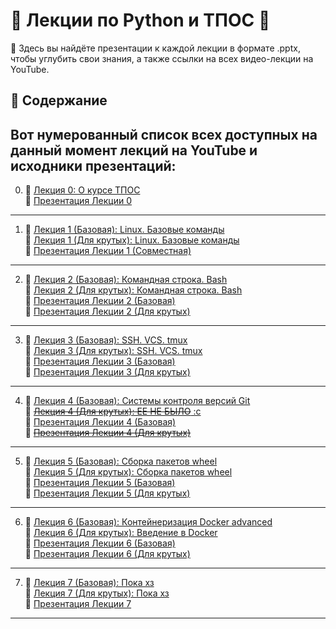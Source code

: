 # 🐍 Лекции по Python и ТПОС 🐍

📘 Здесь вы найдёте презентации к каждой лекции в формате .pptx, чтобы углубить свои знания, а также ссылки на всех видео-лекции на YouTube.

## 📌 Содержание

Вот нумерованный список всех доступных на данный момент лекций на YouTube и исходники презентаций:
--
0. 🎥 [Лекция 0: О курсе ТПОС](https://www.youtube.com/watch?v=dL50xPayshs) <br>
   📄 [Презентация Лекции 0](/0-lesson.AboutTheCourse/00_intro.pptx)
---
1. 🎥 [Лекция 1 (Базовая): Linux. Базовые команды](https://youtu.be/1Em9ouHzccg) <br>
   🎥 [Лекция 1 (Для крутых): Linux. Базовые команды](https://youtu.be/T3hFcBamnBw) <br>
   📄 [Презентация Лекции 1 (Совместная)](/1-lesson.Linux.BasicCommands/01adv_linux_intro.pptx)
---
2. 🎥 [Лекция 2 (Базовая): Командная строка. Bash](https://www.youtube.com/watch?v=C3QmYVf20ZU) <br>
   🎥 [Лекция 2 (Для крутых): Командная строка. Bash](https://www.youtube.com/watch?v=LY_3gneHPEM) <br>
   📄 [Презентация Лекции 2 (Базовая)](/2-lesson.CommandLine.Bash/02.base_bash.pptx) <br>
   📄 [Презентация Лекции 2 (Для крутых)](2-lesson.CommandLine.Bash/02.adv_bash.pptx) <br>
--- 
3. 🎥 [Лекция 3 (Базовая): SSH. VCS. tmux](https://youtu.be/xgqdBBTnu2Y ) <br>
   🎥 [Лекция 3 (Для крутых): SSH. VCS. tmux]( https://youtu.be/kavt51_nNoo) <br>
   📄 [Презентация Лекции 3 (Базовая)](/3-lesson.VersionControlSystems.Git01/03.base_ssh_tmux.pptx) <br>
   📄 [Презентация Лекции 3 (Для крутых)](/3-lesson.VersionControlSystems.Git01/03.adv_ssh_tmux_git.pptx) <br> 
---  
4. 🎥 [Лекция 4 (Базовая): Системы контроля версий Git](https://youtu.be/VTrhFaMMKtg) <br>
   🎥 [~~Лекция 4 (Для крутых): ЕЕ НЕ БЫЛО~~ :с ](https://www.youtube.com/watch?v=dQw4w9WgXcQ) <br>
   📄 [Презентация Лекции 4 (Базовая)](/4-lesson(base).VersionControlSystems.Git01/04.base_git.pptx) <br>
   📄 [~~Презентация Лекции 4 (Для крутых)~~](https://www.youtube.com/watch?v=dQw4w9WgXcQ) <br>
---
5. 🎥 [Лекция 5 (Базовая): Сборка пакетов wheel](https://youtu.be/6j8QfoeD3I0 ) <br>
   🎥 [Лекция 5 (Для крутых): Сборка пакетов wheel]( https://youtu.be/1SmVCUxNwSc) <br>
   📄 [Презентация Лекции 5 (Базовая)](https://www.youtube.com/watch?v=dQw4w9WgXcQ) <br>
   📄 [Презентация Лекции 5 (Для крутых)](/https://www.youtube.com/watch?v=dQw4w9WgXcQ) <br> 
--- 
6. 🎥 [Лекция 6 (Базовая): Контейнеризация Docker advanced](https://youtu.be/VtKcAQ19h9I) <br>
   🎥 [Лекция 6 (Для крутых): Введение в Docker](https://youtu.be/hWmBR2Az7CI) <br>
   📄 [Презентация Лекции 6 (Базовая)](/6-lesson(base).Containerization.Docker/06.adv_intro_to_docker.pptx) <br>
   📄 [Презентация Лекции 6 (Для крутых)](/6-lesson(cool).Containerization.DockerAdvanced.Podman/05.adv_intro_to_docker.pptx) <br> 
--- 

7. 🎥 [Лекция 7 (Базовая): Пока хз](https://www.youtube.com/watch?v=dQw4w9WgXcQ ) <br>
   🎥 [Лекция 7 (Для крутых): Пока хз]( https://www.youtube.com/watch?v=dQw4w9WgXcQ) <br>
   📄 [Презентация Лекции 7](https://www.youtube.com/watch?v=dQw4w9WgXcQ)

---


<!-- http://wiki.atp-fivt.org/index.php/ТПОС_2023 -->